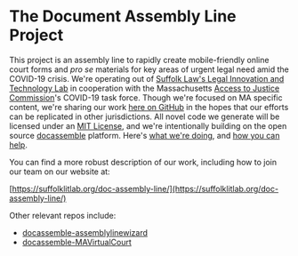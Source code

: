 # The Document Assembly Line Project

This project is an assembly line to rapidly create mobile-friendly online court forms and _pro se_ materials for key areas of urgent legal need amid the COVID-19 crisis. We're operating out of [Suffolk Law's Legal Innovation and Technology Lab](https://suffolklitlab.org/) in cooperation with the Massachusetts [Access to Justice Commission](http://www.massa2j.org/a2j/)'s COVID-19 task force. Though we're focused on MA specific content, we're sharing our work [here on GitHub](https://github.com/SuffolkLITLab/doc-assembly-line) in the hopes that our efforts can be replicated in other jurisdictions. All novel code we generate will be licensed under an [MIT License](https://github.com/SuffolkLITLab/doc-assembly-line/blob/master/LICENSE), and we're intentionally building on the open source [docassemble](https://docassemble.org/) platform. Here's [what we're doing](https://suffolklitlab.org/doc-assembly-line/#doing), and [how you can help](https://suffolklitlab.org/doc-assembly-line/#help).

You can find a more robust description of our work, including how to join our team on our website at:

[https://suffolklitlab.org/doc-assembly-line/](https://suffolklitlab.org/doc-assembly-line/)

Other relevant repos include: 

- [docassemble-assemblylinewizard](https://github.com/SuffolkLITLab/docassemble-assemblylinewizard)
- [docassemble-MAVirtualCourt](https://github.com/SuffolkLITLab/docassemble-MAVirtualCourt)

